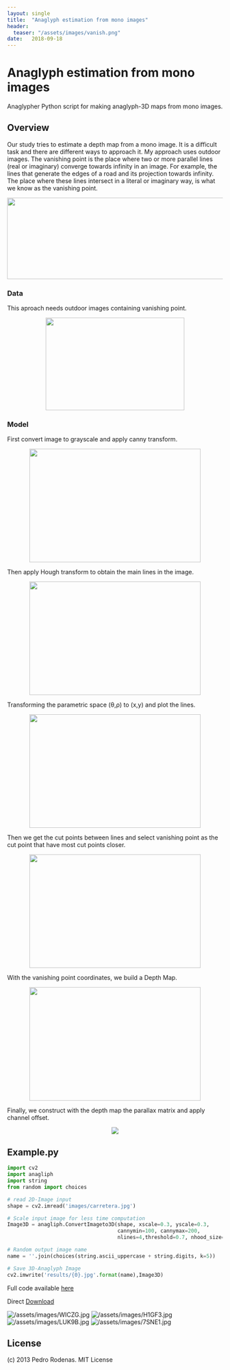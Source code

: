 ```yaml
---
layout: single
title:  "Anaglyph estimation from mono images"
header:
  teaser: "/assets/images/vanish.png"
date:   2018-09-18
---
```


# Anaglyph estimation from mono images
Anaglypher Python script for making anaglyph-3D maps from mono images.

## Overview

Our study tries to estimate a depth map from a mono image.  It is a difficult task and there are different ways to approach it.
My approach uses outdoor images. The vanishing point is the place where two or more parallel lines (real or imaginary) converge towards infinity in an image.  For example, the lines that generate the edges of a road and its projection towards infinity. The place where these lines intersect in a literal or imaginary way, is what we know as the vanishing point.

<p align="center">
  <img src="/assets/images/vanishing.png" width="622" height="190">
</p>

### Data

This aproach needs outdoor images containing vanishing point.
<p align="center">
  <img src="/assets/images/carretera.jpg" width="324" height="216">
</p>

### Model

First convert image to grayscale and apply canny transform.
<p align="center">
  <img src="/assets/images/canny.png" width="400" height="265">
</p>

Then apply Hough transform to obtain the main lines in the image.

<p align="center">
  <img src="/assets/images/hough.png" width="400" height="265">
</p>

Transforming the parametric space 	(θ,ρ) to (x,y) and plot the lines.

<p align="center">
  <img src="/assets/images/lines.png" width="400" height="265">
</p>

Then we get the cut points between lines and select vanishing point as the cut point that have most cut points closer.

<p align="center">
  <img src="/assets/images/vanish.png" width="400" height="265">
</p>

With the vanishing point coordinates, we build a Depth Map.

<p align="center">
  <img src="/assets/images/cap1.png" width="400" height="265">
</p>

Finally, we construct with the depth map the parallax matrix and apply channel offset.

<p align="center">
  <img src="/assets/images/H1GF3.jpg">
</p>

## Example.py

```python
import cv2
import anagliph
import string
from random import choices

# read 2D-Image input
shape = cv2.imread('images/carretera.jpg')

# Scale input image for less time computation
Image3D = anagliph.ConvertImageto3D(shape, xscale=0.3, yscale=0.3,
                                    cannymin=100, cannymax=200,
                                    nlines=4,threshold=0.7, nhood_size=80)

# Random output image name
name = ''.join(choices(string.ascii_uppercase + string.digits, k=5))

# Save 3D-Anaglyph Image
cv2.imwrite('results/{0}.jpg'.format(name),Image3D)
```
Full code available [here](https://github.com/pedrofrodenas/anaglypher)

Direct [Download](https://github.com/pedrofrodenas/anaglypher/archive/master.zip)

![/assets/images/WICZG.jpg](/assets/images/WICZG.jpg)
![/assets/images/H1GF3.jpg](/assets/images/H1GF3.jpg)
![/assets/images/LUK9B.jpg](/assets/images/LUK9B.jpg)
![/assets/images/7SNE1.jpg](/assets/images/7SNE1.jpg)

## License
(c) 2013 Pedro Rodenas. MIT License


